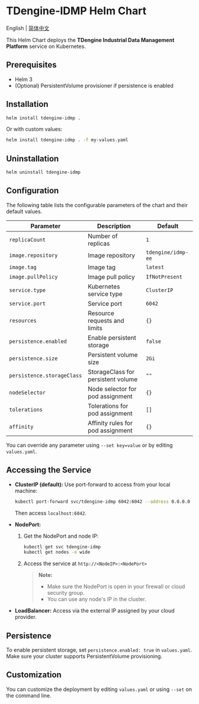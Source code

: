 # TDengine-IDMP Helm Chart

English | [简体中文](README-CN.md)

This Helm Chart deploys the **TDengine Industrial Data Management Platform** service on Kubernetes.

## Prerequisites

- Helm 3
- (Optional) PersistentVolume provisioner if persistence is enabled

## Installation

```bash
helm install tdengine-idmp .
```

Or with custom values:

```bash
helm install tdengine-idmp . -f my-values.yaml
```

## Uninstallation

```bash
helm uninstall tdengine-idmp
```

## Configuration

The following table lists the configurable parameters of the chart and their default values.

| Parameter                  | Description                                 | Default                |
|----------------------------|---------------------------------------------|------------------------|
| `replicaCount`             | Number of replicas                          | `1`                    |
| `image.repository`         | Image repository                            | `tdengine/idmp-ee`     |
| `image.tag`                | Image tag                                   | `latest`               |
| `image.pullPolicy`         | Image pull policy                           | `IfNotPresent`         |
| `service.type`             | Kubernetes service type                     | `ClusterIP`            |
| `service.port`             | Service port                                | `6042`                 |
| `resources`                | Resource requests and limits                | `{}`                   |
| `persistence.enabled`      | Enable persistent storage                   | `false`                |
| `persistence.size`         | Persistent volume size                      | `2Gi`                  |
| `persistence.storageClass` | StorageClass for persistent volume          | `""`                   |
| `nodeSelector`             | Node selector for pod assignment            | `{}`                   |
| `tolerations`              | Tolerations for pod assignment              | `[]`                   |
| `affinity`                 | Affinity rules for pod assignment           | `{}`                   |

You can override any parameter using `--set key=value` or by editing `values.yaml`.

## Accessing the Service

- **ClusterIP (default):**
  Use port-forward to access from your local machine:
  ```bash
  kubectl port-forward svc/tdengine-idmp 6042:6042 --address 0.0.0.0
  ```
  Then access `localhost:6042`.

- **NodePort:**
  1. Get the NodePort and node IP:
     ```bash
     kubectl get svc tdengine-idmp
     kubectl get nodes -o wide
     ```
  2. Access the service at `http://<NodeIP>:<NodePort>`
     > **Note:**
     > - Make sure the NodePort is open in your firewall or cloud security group.
     > - You can use any node's IP in the cluster.

- **LoadBalancer:**
  Access via the external IP assigned by your cloud provider.

## Persistence

To enable persistent storage, set `persistence.enabled: true` in `values.yaml`.
Make sure your cluster supports PersistentVolume provisioning.

## Customization

You can customize the deployment by editing `values.yaml` or using `--set` on the command line.